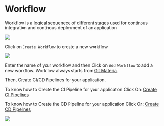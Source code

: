 # Workflow

Workflow is a logical sequenece of different stages used for continous integration and continous deployment of an application.

![](../../../.gitbook/assets/create-workflow%20%282%29.jpg)

Click on `Create Workflow` to create a new workflow

![](../../../.gitbook/assets/add-workflow%20%281%29.png)

Enter the name of your workflow and then Click on `Add Workflow` to add a new workflow. Workflow always starts from [Git Material](../git-material.md).

Then, Create CI/CD Pipelines for your application.

To know how to Create the CI Pipeline for your application Click On: [Create CI Pipelines](ci-pipeline.md)

To know how to Create the CD Pipeline for your application Click On: [Create CD Pipelines](cd-pipeline.md)

![](../../../.gitbook/assets/workflow%20%281%29.gif)


